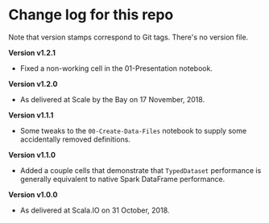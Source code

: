 # Change log for this repo

Note that version stamps correspond to Git tags. There's no version file.

**Version v1.2.1**

- Fixed a non-working cell in the 01-Presentation notebook.

**Version v1.2.0**

- As delivered at Scale by the Bay on 17 November, 2018.

**Version v1.1.1**

- Some tweaks to the `00-Create-Data-Files` notebook to supply some
  accidentally removed definitions.

**Version v1.1.0**

- Added a couple cells that demonstrate that `TypedDataset` performance
  is generally equivalent to native Spark DataFrame performance.

**Version v1.0.0**

- As delivered at Scala.IO on 31 October, 2018.
